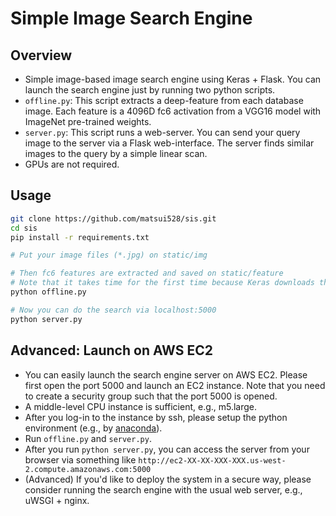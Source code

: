 # Simple Image Search Engine

## Overview
- Simple image-based image search engine using Keras + Flask. You can launch the search engine just by running two python scripts.
- `offline.py`: This script extracts a deep-feature from each database image. Each feature is a 4096D fc6 activation from a VGG16 model with ImageNet pre-trained weights.
- `server.py`: This script runs a web-server. You can send your query image to the server via a Flask web-interface. The server finds similar images to the query by a simple linear scan.
- GPUs are not required.

## Usage
```bash
git clone https://github.com/matsui528/sis.git
cd sis
pip install -r requirements.txt

# Put your image files (*.jpg) on static/img

# Then fc6 features are extracted and saved on static/feature
# Note that it takes time for the first time because Keras downloads the VGG weights.
python offline.py

# Now you can do the search via localhost:5000
python server.py
```

## Advanced: Launch on AWS EC2
- You can easily launch the search engine server on AWS EC2. Please first open the port 5000 and launch an EC2 instance. Note that you need to create a security group such that the port 5000 is opened.
- A middle-level CPU instance is sufficient, e.g., m5.large.
- After you log-in to the instance by ssh, please setup the python environment (e.g., by [anaconda](https://docs.anaconda.com/anaconda/install/linux/)).
- Run `offline.py` and `server.py`.
- After you run `python server.py`, you can access the server from your browser via something like `http://ec2-XX-XX-XXX-XXX.us-west-2.compute.amazonaws.com:5000`
- (Advanced) If you'd like to deploy the system in a secure way, please consider running the search engine with the usual web server, e.g., uWSGI + nginx.
